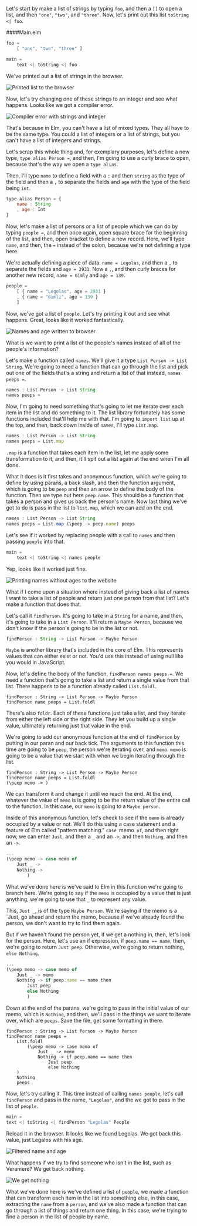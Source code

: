 Let's start by make a list of strings by typing `foo`, and then a `[]` to open a list, and then `"one"`, `"two"`, and `"three"`. Now, let's print out this list `toString <| foo`. 

####Main.elm
```javascript
foo = 
    [ "one", "two", "three" ]

main = 
    text <| toString <| foo
```

We've printed out a list of strings in the browser.

![Printed list to the browser](../images/elm-sequencing-data-with-lists-in-elm-string-to-browser.png)

Now, let's try changing one of these strings to an integer and see what happens. Looks like we got a compiler error. 

![Compiler error with strings and integer](../images/elm-sequencing-data-with-lists-in-elm-compiler-error-with-list.png)

That's because in Elm, you can't have a list of mixed types. They all have to be the same type. You could a list of integers or a list of strings, but you can't have a list of integers and strings.

Let's scrap this whole thing and, for exemplary purposes, let's define a new type, `type alias Person =`, and then, I'm going to use a curly brace to open, because that's the way we open a `type alias`.

Then, I'll type `name` to define a field with a `:` and then `string` as the type of the field and then a `,` to separate the fields and `age` with the type of the field being `int`.

```javascript
type alias Person = {
    name : String
    , age : Int
}
```

Now, let's make a list of persons or a list of people which we can do by typing `people =`, and then once again, open square brace for the beginning of the list, and then, open bracket to define a new record. Here, we'll type `name`, and then, the `=` instead of the colon, because we're not defining a type here.

We're actually defining a piece of data. `name = Legolas`, and then a `,` to separate the fields and `age = 2931`. Now a `,`, and then curly braces for another new record, `name = Gimly` and `age = 139`.

```javascript
people = 
    [ { name = "Legolas", age = 2931 }
    , { name = "Gimli", age = 139 }
    ]
```

Now, we've got a list of `people`. Let's try printing it out and see what happens. Great, looks like it worked fantastically. 

![Names and age written to browser](../images/elm-sequencing-data-with-lists-in-elm-names-and-age.png)

What is we want to print a list of the people's names instead of all of the people's information?

Let's make a function called `names`. We'll give it a type `List Person -> List String`. We're going to need a function that can go through the list and pick out one of the fields that's a string and return a list of that instead, `names peeps =`. 

```javascript
names : List Person -> List String
names peeps = 
```

Now, I'm going to need something that's going to let me iterate over each item in the list and do something to it. The list library fortunately has some functions included that'll help me with that. I'm going to `import list` up at the top, and then, back down inside of `names`, I'll type `List.map`.

```javascript
names : List Person -> List String
names peeps = List.map 
```

`.map` is a function that takes each item in the list, let me apply some transformation to it, and then, it'll spit out a list again at the end when I'm all done.

What it does is it first takes and anonymous function, which we're going to define by using parans, a back slash, and then the function argument, which is going to be `peep` and then an arrow to define the body of the function. Then we type out here `peep.name`. This should be a function that takes a person and gives us back the person's name. Now last thing we've got to do is pass in the list to `list.map`, which we can add on the end.

```javascript
names : List Person -> List String
names peeps = List.map (\peep -> peep.name) peeps
```

Let's see if it worked by replacing people with a call to `names` and then passing `people` into that. 

```javascript
main = 
    text <| toString <| names people
```

Yep, looks like it worked just fine.

![Printing names without ages to the website](../images/elm-sequencing-data-with-lists-in-elm-names-no-ages.png)

What if I come upon a situation where instead of giving back a list of names I want to take a list of people and return just one person from that list? Let's make a function that does that.

Let's call it `findPerson`. It's going to take in a `String` for a name, and then, it's going to take in a `List Person`. It'll return a `Maybe Person`, because we don't know if the person's going to be in the list or not. 

```javascript
findPerson : String -> List Person -> Maybe Person
```

`Maybe` is another library that's included in the core of Elm. This represents values that can either exist or not. You'd use this instead of using null like you would in JavaScript.

Now, let's define the body of the function, `findPerson names peeps =`. We need a function that's going to take a list and return a single value from that list. There happens to be a function already called `List.foldl`.

```javascripts
findPerson : String -> List Person -> Maybe Person
findPerson name peeps = List.foldl
```

There's also `foldr`. Each of these functions just take a list, and they iterate from either the left side or the right side. They let you build up a single value, ultimately returning just that value in the end.

We're going to add our anonymous function at the end of `findPerson` by putting in our paran and our back tick. The arguments to this function this time are going to be `peep`, the person we're iterating over, and `memo`. `memo` is going to be a value that we start with when we begin iterating through the list.

```javascripts
findPerson : String -> List Person -> Maybe Person
findPerson name peeps = List.foldl
(\peep memo -> )
```

We can transform it and change it until we reach the end. At the end, whatever the value of `memo` is is going to be the return value of the entire call to the function. In this case, our `memo` is going to a `Maybe person`.

Inside of this anonymous function, let's check to see if the `memo` is already occupied by a value or not. We'll do this using a case statement and a feature of Elm called "pattern matching." `case `memo` of`, and then right now, we can enter `Just`, and then a `_` and an `->`, and then `Nothing`, and then an `->`.

```javascript
...
(\peep memo -> case memo of 
    Just _ -> 
    Nothing ->
        )
```

What we've done here is we've said to Elm in this function we're going to branch here. We're going to say if the `memo` is occupied by a value that is just anything, we're going to use that `_` to represent any value.

This, `Just _`, is of the type `Maybe Person`. We're saying if the memo is a `Just, go ahead and return the memo, because if we've already found the person, we don't want to try to find them again.

But if we haven't found the person yet, if we get a nothing in, then, let's look for the person. Here, let's use an if expression, if `peep.name == name`, then, we're going to return `Just peep`. Otherwise, we're going to return nothing, `else Nothing`. 

```javascript
...
(\peep memo -> case memo of 
    Just _ -> memo
    Nothing -> if peep.name == name then
        Just peep
        else Nothing
        )
```

Down at the end of the parans, we're going to pass in the initial value of our memo, which is `Nothing`, and then, we'll pass in the things we want to iterate over, which are `peeps`. Save the file, get some formatting in there.

```javascripts
findPerson : String -> List Person -> Maybe Person
findPerson name peeps = 
    List.foldl
        (\peep memo -> case memo of 
            Just _ -> memo
            Nothing -> if peep.name == name then
                Just peep
                else Nothing
    )
    Nothing 
    peeps
```

Now, let's try calling it. This time instead of calling `names people`, let's call `findPerson` and pass in the name, `"Legolas"`, and the we got to pass in the list of `people`. 

```javascript
main = 
text <| toString <| findPerson "Legolas" People
```

Reload it in the browser. It looks like we found Legolas. We got back this value, just Legalos with his age.

![Filtered name and age](../images/elm-sequencing-data-with-lists-in-elm-filtered-name.png)

What happens if we try to find someone who isn't in the list, such as Veramere? We get back nothing.

![We get nothing](../images/elm-sequencing-data-with-lists-in-elm-nothing.png)

What we've done here is we've defined a list of `people`, we made a function that can transform each item in the list into something else, in this case, extracting the `name` from a `person`, and we've also made a function that can go through a list of things and return one thing. In this case, we're trying to find a person in the list of people by name.